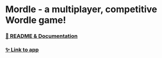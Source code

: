 # Mordle - a multiplayer, competitive Wordle game!

### [📖 README & Documentation](https://fifth-ixora-209.notion.site/README-f37ca1aec5c34264a35b405ab75a62d2)
### [✨ Link to app](https://mordle-cow.vercel.app/)

